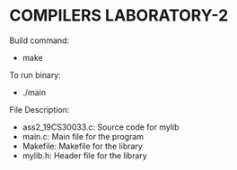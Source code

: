 # COMPILERS LABORATORY-2 #

Build command:
-   make

To run binary:
-   ./main

File Description:
- ass2_19CS30033.c: Source code for mylib
- main.c: Main file for the program
- Makefile: Makefile for the library
- mylib.h: Header file for the library